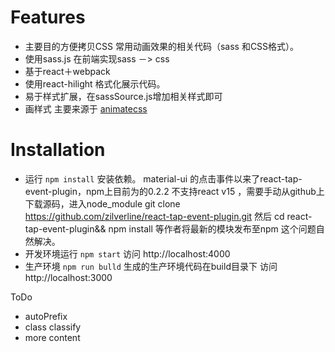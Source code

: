 

# Features
* 主要目的方便拷贝CSS 常用动画效果的相关代码（sass 和CSS格式）。
* 使用sass.js 在前端实现sass －> css
* 基于react＋webpack
* 使用react-hilight 格式化展示代码。
* 易于样式扩展，在sassSource.js增加相关样式即可
* 画样式 主要来源于  [animatecss](https://github.com/daneden/animate.css)


# Installation

* 运行 `npm install` 安装依赖。
    material-ui 的点击事件以来了react-tap-event-plugin，npm上目前为的0.2.2
    不支持react v15 ，需要手动从github上下载源码，进入node_module git clone https://github.com/zilverline/react-tap-event-plugin.git 然后 cd react-tap-event-plugin&& npm install 等作者将最新的模块发布至npm 这个问题自然解决。
* 开发环境运行 `npm start`   访问 http://localhost:4000
* 生产环境 `npm run bulld` 生成的生产环境代码在build目录下 访问 http://localhost:3000


ToDo
* autoPrefix
* class classify
* more content